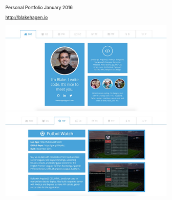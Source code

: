 Personal Portfolio
January 2016

<a href="http://blakehagen.io" target="_blank">http://blakehagen.io</a>

<img src="public/styles/assets/screenshots/portfolio/p1.jpg" />
<img src="public/styles/assets/screenshots/portfolio/p2.jpg" />